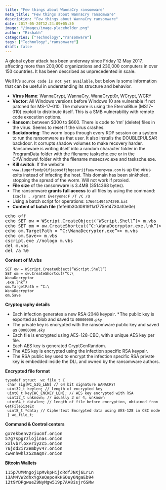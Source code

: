 ```yaml
---
title: "Few things about WannaCry ransomware"
meta_title: "Few things about WannaCry ransomware"
description: "Few things about WannaCry ransomware"
date: 2017-05-20T12:24:09+05:30
image: "/images/image-placeholder.png"
author: "Rishabh"
categories: ["Technology","ransomware"]
tags: ["Technology","ransomware"]
draft: false
---
```


A global cyber attack has been underway since Friday 12 May 2017, affecting more than 200,000 organizations and 230,000 computers in over 150 countries. It has been described as unprecedented in scale.

Well It’s ```source code is not yet available```, but below is some information that can be useful in understanding its structure and behavior.

* **Virus Name**: WannaCrypt, WannaCry, WanaCrypt0r, WCrypt, WCRY
* **Vector**: All Windows versions before Windows 10 are vulnerable if not patched for MS-17–010. The malware is using the EternalBlue (MS17–010) exploit to distribute itself. This is a SMB vulnerability with remote code execution options.
* **Ransom**: between $300 to $600. There is code to ‘rm’ (delete) files in the virus. Seems to reset if the virus crashes.
* **Backdooring**: The worm loops through every RDP session on a system to run the ransomware as that user. It also installs the DOUBLEPULSAR backdoor. It corrupts shadow volumes to make recovery harder. Ransomware is writing itself into a random character folder in the ProgramData folder with the filename tasksche.exe or in the C:\Windows\ folder with the filename mssecsvc.exe and tasksche.exe.
* **Kill switch**: If the website ``www.iuqerfsodp9ifjaposdfjhgosurijfaewrwergwea.com`` is up the virus exits instead of infecting the host. This domain has been sinkholed, stopping the spread of the worm. Will not work if proxied.
* **File size** of the ransomware is 3.4MB (3514368 bytes).
* The ransomware **grants full access** to all files by using the command:
     ``Icacls . /grant Everyone:F /T /C /Q``
* Using a batch script for operations:
     ``176641494574290.bat``
* **Content of batch file** (fefe6b30d0819f1a1775e14730a10e0e)

<pre>
echo off
echo SET ow = WScript.CreateObject(“WScript.Shell”)> m.vbs
echo SET om = ow.CreateShortcut(“C:\WanaDecryptor.exe.lnk”)>> m.vbs
echo om.TargetPath = “C:\WanaDecryptor.exe”>> m.vbs
echo om.Save>> m.vbs
cscript.exe //nologo m.vbs
del m.vbs
del /a %0
</pre>


**Content of M.vbs**


	SET ow = WScript.CreateObject(“WScript.Shell”)
	SET om = ow.CreateShortcut(“C:\
	WanaDecryptor
	.exe.lnk”)
	om.TargetPath = “C:\
	WanaDecryptor
	om.Save


**Cryptography details**

* Each infection generates a new RSA-2048 keypair.
* The public key is exported as blob and saved to ``00000000.pky``
* The private key is encrypted with the ransomware public key and saved as ``00000000.eky``
* Each file is encrypted using AES-128-CBC, with a unique AES key per file.
* Each AES key is generated CryptGenRandom.
* The AES key is encrypted using the infection specific RSA keypair.
* The RSA public key used to encrypt the infection specific RSA private key is embedded inside the DLL and owned by the ransomware authors.


**Encrypted file format**

	typedef struct _wc_file_t {
	 char sig[WC_SIG_LEN] // 64 bit signature WANACRY!
	 uint32_t keylen; // length of encrypted key
	 uint8_t key[WC_ENCKEY_LEN]; // AES key encrypted with RSA
	 uint32_t unknown; // usually 3 or 4, unknown
	 uint64_t datalen; // length of file before encryption, obtained from GetFileSizeEx
	 uint8_t *data; // Ciphertext Encrypted data using AES-128 in CBC mode
	 } wc_file_t;



**Command & Control centers**
<pre>
gx7ekbenv2riucmf.onion
57g7spgrzlojinas.onion
xxlvbrloxvriy2c5.onion
76jdd2ir2embyv47.onion
cwwnhwhlz52maqm7.onion
</pre>

**Bitcoin Wallets**
<pre>
115p7UMMngoj1pMvkpHijcRdfJNXj6LrLn
13AM4VW2dhxYgXeQepoHkHSQuy6NgaEb94
12t9YDPgwueZ9NyMgw519p7AA8isjr6SMw
</pre>

